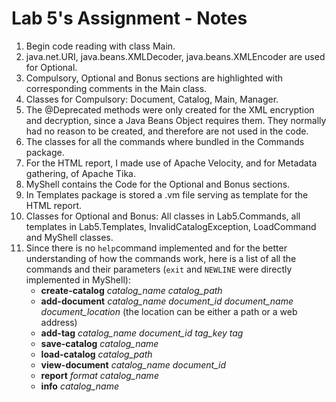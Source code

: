 # Lab 5's Assignment - Notes

1. Begin code reading with class Main.
2. java.net.URI, java.beans.XMLDecoder, java.beans.XMLEncoder are used for Optional.
3. Compulsory, Optional and Bonus sections are highlighted with corresponding comments in the Main class.
4. Classes for Compulsory: Document, Catalog, Main, Manager.
5. The @Deprecated methods were only created for the XML encryption and decryption, since a Java Beans Object requires them.
   They normally had no reason to be created, and therefore are not used in the code.
6. The classes for all the commands where bundled in the Commands package.
7. For the HTML report, I made use of Apache Velocity, and for Metadata gathering, of Apache Tika.
8. MyShell contains the Code for the Optional and Bonus sections.
9. In Templates package is stored a .vm file serving as template for the HTML report.
10. Classes for Optional and Bonus: All classes in Lab5.Commands, all templates in Lab5.Templates, InvalidCatalogException, LoadCommand and MyShell classes.
11. Since there is no `help`command implemented and for the better understanding of how the commands work, here is a list of all the commands and their parameters (`exit` and `NEWLINE` were directly implemented in MyShell):
    * __create-catalog__ *catalog_name* *catalog_path*
    * __add-document__ *catalog_name* *document_id* *document_name* *document_location* (the location can be either a path or a web address)
    * __add-tag__ *catalog_name* *document_id* *tag_key* *tag*
    * __save-catalog__ *catalog_name*
    * __load-catalog__ *catalog_path*
    * __view-document__ *catalog_name* *document_id*
    * __report__ *format* *catalog_name*
    * __info__ *catalog_name*

